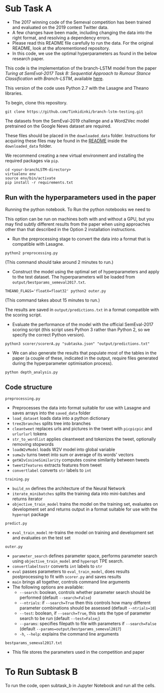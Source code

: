 # Sub Task A

<!-- This repo has been cloned from [here](https://github.com/kochkinaelena/branchLSTM). -->
- The 2017 winning code of the Semeval competition has been trained and evaluated on the 2019 contest Twitter data. 
- A few changes have been made, including changing the data into the right format, and resolving a dependency errors.
- Please read this README file carefully to run the data. For the original README, look at the aforementioned repository.
- In this code, we use the optimal hyperparameters as found in the below research paper. 

This code is the implementation of the branch-LSTM model from the paper
*Turing at SemEval-2017 Task 8: Sequential Approach to Rumour Stance
Classification with Branch-LSTM*, available [here](
https://www.aclweb.org/anthology/S/S17/S17-2083.pdf).

This version of the code uses Python 2.7 with the Lasagne and Theano libraries.


To begin, clone this repository.
```
git clone https://github.com/Tinkidinki/branch-lstm-testing.git
```

The datasets from the SemEval-2019  challenge and a Word2Vec model pretrained on the Google News dataset are required.

These files should be placed in the `downloaded_data` folder.
Instructions for acquiring these files may be found in the [README](downloaded_data/README.md) inside the `downloaded_data` folder.

We recommend creating a new virtual environment and installing the required packages via `pip`.
```
cd <your-branchLSTM-directory>
virtualenv env
source env/bin/activate
pip install -r requirements.txt
```

## Run with the hyperparameters used in the paper

Running the python notebook.
To Run the python notebooks we need to 

This option can be run on machines both with and without a GPU, but you may find subtly different results from the paper when using approaches other than that described in the Option 2 installation instructions.

* Run the preprocessing stage to convert the data into a format that is compatible with Lasagne.
```
python2 preprocessing.py
```
(This command should take around 2 minutes to run.)
* Construct the model using the optimal set of hyperparameters and apply to the test dataset. The hyperparameters will be loaded from `output/bestparams_semeval2017.txt`.
```
THEANO_FLAGS='floatX=float32' python2 outer.py
```
(This command takes about 15 minutes to run.)

The results are saved in `output/predictions.txt` in a format compatible with the scoring script.
* Evaluate the performance of the model with the official SemEval-2017 scoring script (this script uses Python 3 rather than Python 2, so we specify the correct Python version).
```
python3 scorer/scorerA.py "subtaska.json" "output/predictions.txt"
```
* We can also generate the results that populate most of the tables in the paper (a couple of these, indicated in the output, require files generated during the hyperparameter optimisation process).
```
python depth_analysis.py
```



## Code structure

`preprocessing.py`
  * Preprocesses the data into format suitable for use with Lasagne and saves arrays into the `saved_data` folder
  * `load_dataset` loads data into a python dictionary
  * `tree2branches` splits tree into branches
  * `cleantweet` replaces urls and pictures in the tweet with `picpicpic` and `urlurlurl` tokens
  * `str_to_wordlist` applies cleantweet and tokenizes the tweet, optionally removing stopwords
  * `loadW2vModel` loads W2V model into global variable
  * `sumw2v` turns tweet into sum or average of its words' vectors
  * `getW2vCosineSimilarity` computes cosine similarity between tweets
  * `tweet2features` extracts features from tweet
  * `convertlabel` converts `str` labels to `int`

`training.py`
  * `build_nn` defines the architecture of the Neural Network
  * `iterate_minibatches` splits the training data into mini-batches and returns iterator
  * `objective_train_model` trains the model on the training set, evaluates on development set and returns output in a format suitable for use with the `hyperopt` package

`predict.py`
  * `eval_train_model` re-trains the model on training and development set and evaluates on the test set

`outer.py`
  * `parameter_search` defines parameter space, performs parameter search using `objective_train_model` and `hyperopt` TPE search.
  * `convertlabeltostr` converts `int` labels to `str`
  * `eval` passes parameters to `eval_train_model`, does results postprocessing to fit with `scorer.py` and saves results
  * `main` brings all together, controls command line arguments
  * The following options are available:
    * `--search`: boolean, controls whether parameter search should be performed (default `--search=False`)
    * `--ntrials`: if `--search=True` then this controls how many different parameter combinations should be assessed (default `--ntrials=10`)
    * `--test`: boolean, if `--search=True`, this sets the type of parameter search to be run (default `--test=False`;)
    * `--params`: specifies filepath to file with parameters if `--search=False` (default `--params=output/bestparams_semeval2017`)
    * `-h`, `--help`: explains the command line arguments


`bestparams_semeval2017.txt`
  * This file stores the parameters used in the competition and paper
  
  # To Run Subtask B

To run the code, open subtask_b in Jupyter Notebook and run all the cells.  


